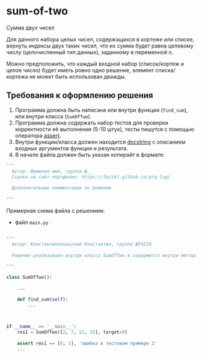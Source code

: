 # sum-of-two
Сумма двух чисел

Для данного набора целых чисел, содержащихся в кортеже или списке, вернуть индексы двух таких чисел, что их сумма будет равна целевому числу (целочисленный тип данных), заданному в переменной n.

Можно предположить, что каждый входной набор (список/кортеж и целое число) будет иметь ровно одно решение, элемент списка/кортежа не может быть использован дважды. 

## Требования к оформлению решения
1. Программа должна быть написана или внутри функции (```find_sum```), или внутри класса (```SumOfTwo```).
2. Программа должна содержать набор тестов для проверки корректности её выполнения (5-10 штук), тесты пишутся с помощью оператора [assert](https://docs.python.org/3/reference/simple_stmts.html#grammar-token-assert-stmt).
3. Внутри функции/класса должен находится [docstring](https://www.python.org/dev/peps/pep-0257/) с описанием входных аргументов функции и результата.
4. В начале файла должен быть указан копирайт в формате:

```python
"""
  Автор: Фамилия имя, группа №__
  Ссылка на сайт-портфолио: https://fpiikt.github.io/prg-lng/
  
  Дополнительные комментарии по решению
  
"""
```

Примерная схема файла с решением:
- файл ```main.py```

```python

"""
  Автор: Константинопольский Константин, группа №P4224
  
  Решение реализовано внутри класса SumOfTwo и содержится внутри метода find_sum
 
"""

class SumOfTwo():

    ...
   
    def find_sum(self): 
        ...
   


if __name__ == '__main__':
    res1 = SumOfTwo([2, 7, 11, 15], target=9)
    
    assert res1 == [0, 1], 'ошибка в тестовом примере 1'
    ...
    
```
